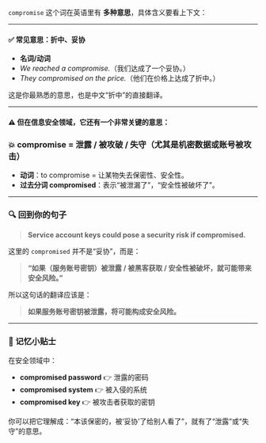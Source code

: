 `compromise` 这个词在英语里有 **多种意思**，具体含义要看上下文：

---

#### ✅ 常见意思：**折中、妥协**

- **名词/动词**
- _We reached a compromise._（我们达成了一个妥协。）
- _They compromised on the price._（他们在价格上达成了折中。）

这是你最熟悉的意思，也是中文“折中”的直接翻译。

---

#### ⚠️ 但在**信息安全领域**，它还有一个**非常关键的意思**：

### 💥 **compromise = 泄露 / 被攻破 / 失守（尤其是机密数据或账号被攻击）**

- **动词**：to compromise = 让某物失去保密性、安全性。
- **过去分词 compromised**：表示“被泄漏了”，“安全性被破坏了”。

---

### 🔍 回到你的句子

> **Service account keys could pose a security risk if compromised.**

这里的 `compromised` 并不是“妥协”，而是：

> **“如果（服务账号密钥）被泄露 / 被黑客获取 / 安全性被破坏，就可能带来安全风险。”**

所以这句话的翻译应该是：

> **如果服务账号密钥被泄露，将可能构成安全风险。**

---

### 🧠 记忆小贴士

在安全领域中：

- **compromised password** 👉 泄露的密码
- **compromised system** 👉 被入侵的系统
- **compromised key** 👉 被攻击者获取的密钥

你可以把它理解成：“本该保密的，被‘妥协’了给别人看了”，就有了“泄露”或“失守”的意思。
